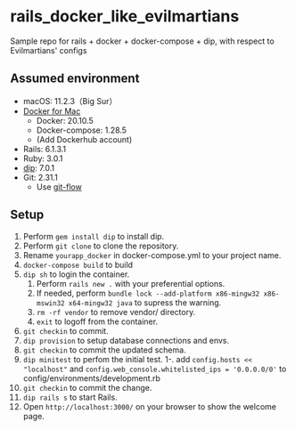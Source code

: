 # rails_docker_like_evilmartians
Sample repo for rails + docker + docker-compose + dip, with respect to Evilmartians' configs

## Assumed environment

* macOS: 11.2.3（Big Sur）
* [Docker for Mac](https://hub.docker.com/editions/community/docker-ce-desktop-mac)
    * Docker: 20.10.5
    * Docker-compose: 1.28.5
    * (Add Dockerhub account)
* Rails: 6.1.3.1
* Ruby: 3.0.1
* [dip]([dip](https://github.com/bibendi/dip)): 7.0.1
* Git: 2.31.1
    * Use [git-flow](https://danielkummer.github.io/git-flow-cheatsheet/index.ja_JP.html)

## Setup

1. Perform `gem install dip` to install dip.
2. Perform `git clone` to clone the repository.
3. Rename `yourapp_docker` in docker-compose.yml to your project name.
4. `docker-compose build` to build
5. `dip sh` to login the container.
   1. Perform `rails new .` with your preferential options.
   2. If needed, perform `bundle lock --add-platform x86-mingw32 x86-mswin32 x64-mingw32 java` to supress the warning.
   3. `rm -rf vendor` to remove vendor/ directory.
   4. `exit` to logoff from the container.
6. `git checkin` to commit.
7. `dip provision` to setup database connections and envs.
8. `git checkin` to commit the updated schema.
9. `dip minitest` to perfom the initial test.
1-. add `config.hosts << "localhost"` and `config.web_console.whitelisted_ips = '0.0.0.0/0'` to config/environments/development.rb
11. `git checkin` to commit the change.
12. `dip rails s` to start Rails.
13. Open `http://localhost:3000/` on your browser to show the welcome page.

